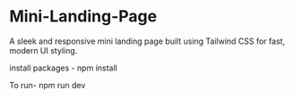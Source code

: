 # Mini-Landing-Page
A sleek and responsive mini landing page built using Tailwind CSS for fast, modern UI styling.

install packages -
npm install

To run-
npm run dev
